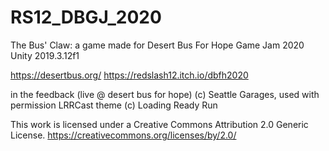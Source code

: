 # RS12_DBGJ_2020
The Bus' Claw: a game made for Desert Bus For Hope Game Jam 2020
Unity 2019.3.12f1

https://desertbus.org/
https://redslash12.itch.io/dbfh2020

in the feedback (live @ desert bus for hope) (c) Seattle Garages, used with permission
LRRCast theme (c) Loading Ready Run

This work is licensed under a Creative Commons Attribution 2.0 Generic License.
https://creativecommons.org/licenses/by/2.0/
